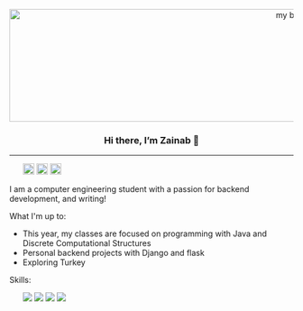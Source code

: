 <p align="center">
    <img width="1000" height="200" src="https://user-images.githubusercontent.com/71593672/154814113-84ca10a2-91be-4e6b-bf9d-f63ca667ba92.png" alt="my banner">
</p>
<h3 align="center">Hi there, I’m Zainab 👋</h3>
<hr>
<ul>
    <a href="https://www.linkedin.com/in/zainab-lawal-b01707162/"><img height="20" padding="10"src="https://img.shields.io/badge/LinkedIn-0077B5?style=plastic&logoo=linkedin&logoColor=white"></a>
    <a href="https://mobile.twitter.com/Zeeskylaw"><img height="20" padding="10"src="https://img.shields.io/badge/Zeeskylaw-%231DA1F2.svg?style=plastic&logo=Twitter&logoColor=white"></a>
    <a href="https://zeeskylaw.hashnode.dev/"><img height="20" padding="10"src="https://img.shields.io/badge/Hashnode-2962FF?style=plastic&logo=hashnode&logoColor=white"></a>
</ul>  

I am a computer engineering student with a passion for backend development, and writing!

What I'm up to:
- This year, my classes are focused on programming with Java and Discrete Computational Structures
- Personal backend projects with Django and flask
- Exploring Turkey 


Skills:
<ul>
    <img src="https://img.shields.io/badge/github-%23121011.svg?style=for-the-badge&logo=github&logoColor=white">
    <img src="https://img.shields.io/badge/python-3670A0?style=for-the-badge&logo=python&logoColor=ffdd54">
    <img src="https://img.shields.io/badge/html5-%23E34F26.svg?style=for-the-badge&logo=html5&logoColor=white">
    <img src="https://img.shields.io/badge/java-%23ED8B00.svg?style=for-the-badge&logo=java&logoColor=white">
</ul>